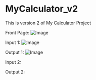 # MyCalculator_v2
This is version 2 of My Calculator Project

Front Page:
![Image](https://github.com/user-attachments/assets/b09f6551-f262-45c4-9c6e-4b0a460ca44a)

Input 1:
![Image](https://github.com/user-attachments/assets/4ab64ce0-838c-47c2-9367-5109c0c45446)

Output 1:
![Image](https://github.com/user-attachments/assets/80639a31-ac63-4214-903b-6fbdddc9a308)

Input 2: 


Output 2:
